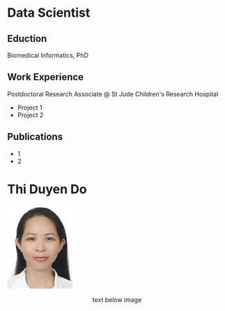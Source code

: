 # Data Scientist

## Eduction
Biomedical Informatics, PhD

## Work Experience
Postdoctoral Research Associate @ St Jude Children's Research Hospital
- Project 1
- Project 2
## Publications
- 1
- 2


<p align="center">
  <h1>Thi Duyen Do</h1>
  <img src="images/logo.jpg" width="150">
</p>

<p align="center">text below image</p>
